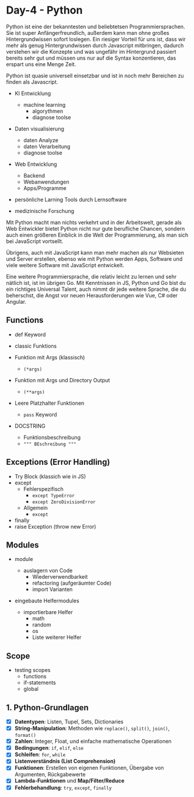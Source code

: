 # Day-4 - Python

Python ist eine der bekanntesten und beliebtetsen Programmiersprachen. Sie ist super Anfängerfreundlich, außerdem kann man ohne großes Hintergrundwissen sofort loslegen. Ein riesiger Vorteil für uns ist, dass wir mehr als genug Hintergrundwissen durch Javascript mitbringen, dadurch verstehen wir die Konzepte und was ungefähr im Hintergrund passiert bereits sehr gut und müssen uns nur auf die Syntax konzentieren, das erspart uns eine Menge Zeit.

Python ist quasie universell einsetzbar und ist in noch mehr Bereichen zu finden als Javascript.

- KI Entwicklung

  - machine learning
    - algorythmen
    - diagnose toolse

- Daten visualisierung

  - daten Analyze
  - daten Verarbeitung
  - diagnose toolse

- Web Entwicklung

  - Backend
  - Webanwendungen
  - Apps/Programme

- persönliche Larning Tools durch Lernsoftware
- medizinische Forschung

Mit Python macht man nichts verkehrt und in der Arbeitswelt, gerade als Web Entwickler bietet Python nicht nur gute berufliche Chancen, sondern auch einen größeren Einblick in die Welt der Programmierung, als man sich bei JavaScript vortsellt.

Übrigens, auch mit JavaScript kann man mehr machen als nur Websieten und Server erstellen, ebenso wie mit Python werden Apps, Software und viele weitere Software mit JavaScript entwickelt.

Eine weitere Programmiersprache, die relativ leicht zu lernen und sehr nätlich ist, ist im übrigen Go. Mit Kenntnissen in JS, Python und Go bist du ein richtiges Universal Talent, auch nimmt dir jede weitere Sprache, die du beherschst, die Angst vor neuen Herausforderungen wie Vue, C# oder Angular.

## Functions

- def Keyword

- classic Funktions
- Funktion mit Args (klassisch)
  - `(*args)`
- Funktion mit Args und Directory Output
  - `(**args)`
- Leere Platzhalter Funktionen
  - `pass` Keyword
- DOCSTRING
  - Funktionsbeschreibung
  - `""" BEschreibung """`

## Exceptions (Error Handling)

- Try Block (klassich wie in JS)
- except
  - Fehlerspezifisch
    - `except TypeError`
    - `except ZeroDivisionError`
  - Allgemein
    - `except`
- finally
- raise Exception (throw new Error)

## Modules

- module

  - auslagern von Code
    - Wiederverwendbarkeit
    - refactoring (aufgeräumter Code)
    - import Varianten

- eingebaute Helfermodules
  - importierbare Helfer
    - math
    - random
    - os
    - Liste weiterer Helfer

## Scope

- testing scopes
  - functions
  - if-statements
  - global

## **1. Python-Grundlagen**

- [x] **Datentypen**: Listen, Tupel, Sets, Dictionaries
- [x] **String-Manipulation**: Methoden wie `replace()`, `split()`, `join()`, `format()`
- [x] **Zahlen**: Integer, Float, und einfache mathematische Operationen
- [x] **Bedingungen**: `if`, `elif`, `else`
- [x] **Schleifen**: `for`, `while`
- [x] **Listenverständnis (List Comprehension)**
- [x] **Funktionen**: Erstellen von eigenen Funktionen, Übergabe von Argumenten, Rückgabewerte
- [x] **Lambda-Funktionen** und **Map/Filter/Reduce**
- [x] **Fehlerbehandlung**: `try`, `except`, `finally`
